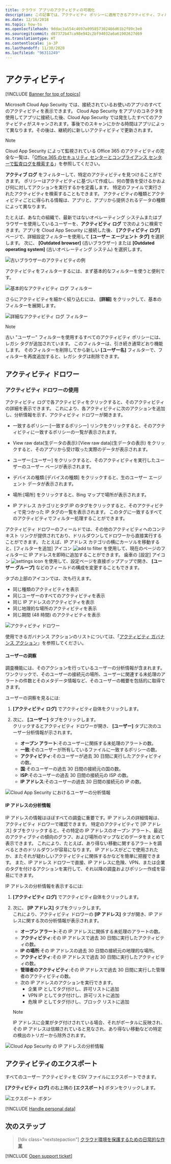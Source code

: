 ```yaml
---
title: クラウド アプリのアクティビティの可視化
description: この記事では、アクティビティ ポリシーに適用できるアクティビティ、フィルター、一致パラメーターの一覧を挙げます。
ms.date: 12/16/2018
ms.topic: how-to
ms.openlocfilehash: 9ddac3a554c4697e095857302466d61b2f89c3e0
ms.sourcegitcommit: d87372b47ca98e942c2bf94032a6a61902627d69
ms.translationtype: HT
ms.contentlocale: ja-JP
ms.lasthandoff: 11/30/2020
ms.locfileid: "96311249"
---
```

# <a name="activities"></a>アクティビティ

[!INCLUDE [Banner for top of topics](includes/banner.md)]

Microsoft Cloud App Security では、接続されているお使いのアプリのすべてのアクティビティを表示できます。 Cloud App Security をアプリのコネクタを使用してアプリに接続した後、Cloud App Security では発生したすべてのアクティビティがスキャンされます。事後でのスキャンにかかる時間はアプリによって異なります。その後は、継続的に新しいアクティビティで更新されます。

> [!NOTE]
> Cloud App Security によって監視されている Office 365 のアクティビティの完全な一覧は、「[Office 365 のセキュリティ センターとコンプライアンス センターで監査ログを検索する](https://support.office.com/article/Search-the-audit-log-in-the-Office-365-Security-Compliance-Center-0d4d0f35-390b-4518-800e-0c7ec95e946c?ui=en-US&rs=en-US&ad=US#ID0EABAAA=Audited_activities)」を参照してください。

**アクティブ ログ** をフィルターして、特定のアクティビティを見つけることができます。 ポリシーはアクティビティに基づいて作成し、何の警告を受けるかおよび何に対してアクションを実行するかを定義します。 特定のファイルで実行されたアクティビティを検索することもできます。 アクティビティの種類とアクティビティごとに得られる情報は、アプリと、アプリから提供されるデータの種類によって異なります。

たとえば、あなたの組織で、最新ではないオペレーティング システムまたはブラウザーを使用しているユーザーを、**アクティビティ ログ** で次のように検索できます。アプリを Cloud App Security に接続した後、 **[アクティビティ ログ]** ページで、詳細設定フィルターを使用して **[ユーザー エージェント タグ]** を選択します。 次に、 **[Outdated browser]** (古いブラウザー) または **[Outdated operating system]** (古いオペレーティング システム) を選択します。

![古いブラウザーのアクティビティの例](media/activity-example-outdated.png)

アクティビティをフィルターするには、まず基本的なフィルターを使うと便利です。

![基本的なアクティビティ ログ フィルター](media/activity-log-filter-basic.png)

さらにアクティビティを細かく絞り込むには、 **[詳細]** をクリックして、基本のフィルターを展開します。

![詳細なアクティビティ ログ フィルター](media/activity-log-filter-advanced.png)

> [!NOTE]
> 古い "ユーザー" フィルターを使用するすべてのアクティビティ ポリシーには、レガシ タグが追加されています。 このフィルターは、引き続き通常どおり機能します。 そのフィルターを削除してから新しい **[ユーザー名]** フィルターで、フィルターを再度追加すると、レガシ タグは削除できます。

## <a name="the-activity-drawer"></a>アクティビティ ドロワー

### <a name="working-with-the-activity-drawer"></a>アクティビティ ドロワーの使用

アクティビティ ログで各アクティビティをクリックすると、そのアクティビティの詳細を表示できます。 これにより、各アクティビティに次のアクションを追加し、分析情報を示す、アクティビティ ドロワーが開きます。
- 一致するポリシー:[一致するポリシー] リンクをクリックすると、そのアクティビティに一致するポリシーの一覧が表示されます。

- View raw data\(生データの表示\):[View raw data]\(生データの表示) をクリックすると、そのアプリから受け取った実際のデータが表示されます。

- ユーザー:[ユーザー] をクリックすると、そのアクティビティを実行したユーザーのユーザー ページが表示されます。

- デバイスの種類:[デバイスの種類] をクリックすると、生のユーザー エージェント データが表示されます。

- 場所:[場所] をクリックすると、Bing マップで場所が表示されます。

- IP アドレス カテゴリとタグ:IP のタグをクリックすると、そのアクティビティで見つかった IP タグの一覧を表示されます。 このタグに一致するすべてのアクティビティでフィルター処理することができます。

アクティビティ ドロワーのフィールドでは、その他のアクティビティへのコンテキスト リンクが提供されており、ドリルダウンしてドロワーから直接実行することができます。 たとえば、IP アドレス カテゴリの横にカーソルを移動すると、[フィルターを追加] アイコン ![add to filter](media/add-to-filter-icon.png) を使用して、現在のページのフィルターに IP アドレスを即時に追加することができます。 歯車の [設定] アイコン ![settings icon](media/contextual-settings-icon.png) を使用して、設定ページを直接ポップアップで開き、 **[ユーザー グループ]** などのフィールドの構成を変更することもできます。

タブの上部のアイコンでは、次も行えます。
- 同じ種類のアクティビティを表示
- 同じユーザーのすべてのアクティビティを表示
- 同じ IP アドレスのアクティビティを表示
- 同じ地理的な場所のアクティビティを表示
- 同じ期間 (48 時間) のアクティビティを表示

![アクティビティ ドロワー](media/activity-drawer.png "アクティビティ ドロワー")

使用できるガバナンス アクションのリストについては、「[アクティビティ ガバナンス アクション](governance-actions.md#activity-governance-actions)」を参照してください。

#### <a name="user-insights"></a>ユーザーの洞察

調査機能には、そのアクションを行っているユーザーの分析情報が含まれます。 ワンクリックで、そのユーザーの接続元の場所、ユーザーに関連する未処理のアラートの件数とそのメタデータ情報など、そのユーザーの概要を包括的に取得できます。

ユーザーの洞察を見るには:

1. **[アクティビティ ログ]** でアクティビティ自体をクリックします。

2. 次に、 **[ユーザー]** タブをクリックします。  
クリックするとアクティビティ ドロワーが開き、 **[ユーザー]** タブに次のユーザー分析情報が示されます。
    - **オープン アラート**:そのユーザーに関係する未処理のアラートの数。
    - **一致**:そのユーザーが所有しているファイルに一致するポリシーの数。
    - **アクティビティ**:そのユーザーが過去 30 日間に実行したアクティビティの数。
    - **国**:そのユーザーの過去 30 日間の接続元の国の数。
    - **ISP**:そのユーザーの過去 30 日間の接続元の ISP の数。
    - **IP アドレス**:そのユーザーの過去 30 日間の接続元の IP の数。

![Cloud App Security におけるユーザーの分析情報](media/user-insights.png)

#### <a name="ip-address-insights"></a>IP アドレスの分析情報

IP アドレスの情報はほぼすべての調査に重要です。IP アドレスの詳細情報は、アクティビティ ドロワーで確認できます。 特定のアクティビティで [IP アドレス] タブをクリックすると、その特定の IP アドレスのオープン アラート、最近のアクティブティの傾向のグラフ、および場所のマップなどのデータをまとめて表示できます。 これにより、たとえば、あり得ない移動に関するアラートを調べるときのドリルダウンが容易になります。 IP アドレスがどこで使用されたか、またそれが疑わしいアクティビティに関係するかなどを簡単に把握できます。 また、IP アドレス ドロワーで直接、IP アドレスに危険、VPN、または企業のタグを付けるアクションを実行して、それ以降の調査およびポリシー作成を容易にできます。

IP アドレスの分析情報を表示するには:

1. **[アクティビティ ログ]** でアクティビティ自体をクリックします。

2. 次に、 **[IP アドレス]** タブをクリックします。  
これにより、アクティビティ ドロワーの **[IP アドレス]** タブが開き、IP アドレスに関する次の分析情報が表示されます。
    - **オープン アラート**:その IP アドレスに関係する未処理のアラートの数。
    - **アクティビティ**:その IP アドレスで過去 30 日間に実行したアクティビティの数。
    - **IP の場所**:その IP アドレスの過去 30 日間の接続元の地理的な場所。
    - **アクティビティ**:その IP アドレスで過去 30 日間に実行したアクティビティの数。
    - **管理者のアクティビティ**:その IP アドレスで過去 30 日間に実行した管理者のアクティビティの数。
    - 次の IP アドレスのアクションを実行できます。
        - 企業 IP としてタグ付けし、許可リストに追加
        - VPN IP としてタグ付けし、許可リストに追加
        - 危険 IP としてタグ付けし、ブロック リストに追加

   >[!NOTE]
   > IP アドレスに企業がタグ付けされている場合、それがポータルに反映され、その IP アドレスは信頼されていると見なされ、あり得ない移動などの特定の検出のトリガーから除外されます。

![Cloud App Security の IP アドレスの分析情報](media/ip-address-insights.png)

## <a name="export-activities"></a>アクティビティのエクスポート <a name="export"></a>

すべてのユーザー アクティビティを CSV ファイルにエクスポートできます。

**[アクティビティ ログ]** の右上隅の **[エクスポート]** ボタンをクリックします。

![エクスポート ボタン](media/export-button.png)

[!INCLUDE [Handle personal data](../includes/gdpr-intro-sentence.md)]

## <a name="next-steps"></a>次のステップ

> [!div class="nextstepaction"]
> [クラウド環境を保護するための日常的な作業](daily-activities-to-protect-your-cloud-environment.md)

[!INCLUDE [Open support ticket](includes/support.md)]
